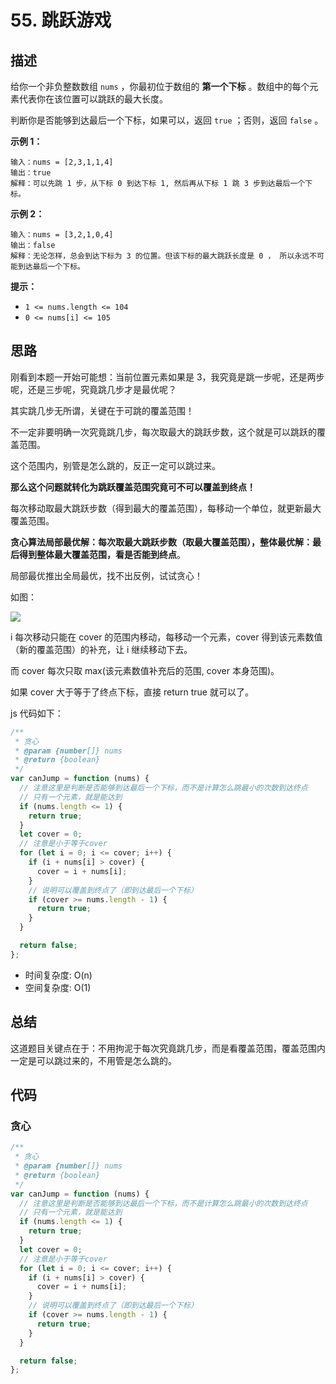 # 55. 跳跃游戏

## 描述

给你一个非负整数数组 `nums` ，你最初位于数组的 **第一个下标** 。数组中的每个元素代表你在该位置可以跳跃的最大长度。

判断你是否能够到达最后一个下标，如果可以，返回 `true` ；否则，返回 `false` 。

 

**示例 1：**

```
输入：nums = [2,3,1,1,4]
输出：true
解释：可以先跳 1 步，从下标 0 到达下标 1, 然后再从下标 1 跳 3 步到达最后一个下标。
```

**示例 2：**

```
输入：nums = [3,2,1,0,4]
输出：false
解释：无论怎样，总会到达下标为 3 的位置。但该下标的最大跳跃长度是 0 ， 所以永远不可能到达最后一个下标。
```

 

**提示：**

- `1 <= nums.length <= 104`
- `0 <= nums[i] <= 105`

## 思路

刚看到本题一开始可能想：当前位置元素如果是 3，我究竟是跳一步呢，还是两步呢，还是三步呢，究竟跳几步才是最优呢？

其实跳几步无所谓，关键在于可跳的覆盖范围！

不一定非要明确一次究竟跳几步，每次取最大的跳跃步数，这个就是可以跳跃的覆盖范围。

这个范围内，别管是怎么跳的，反正一定可以跳过来。

**那么这个问题就转化为跳跃覆盖范围究竟可不可以覆盖到终点！**

每次移动取最大跳跃步数（得到最大的覆盖范围），每移动一个单位，就更新最大覆盖范围。

**贪心算法局部最优解：每次取最大跳跃步数（取最大覆盖范围），整体最优解：最后得到整体最大覆盖范围，看是否能到终点**。

局部最优推出全局最优，找不出反例，试试贪心！

如图：

![](https://qiniucloud.qishilong.space/images/202409201904083.svg)

i 每次移动只能在 cover 的范围内移动，每移动一个元素，cover 得到该元素数值（新的覆盖范围）的补充，让 i 继续移动下去。

而 cover 每次只取 max(该元素数值补充后的范围, cover 本身范围)。

如果 cover 大于等于了终点下标，直接 return true 就可以了。

js 代码如下：

```js
/**
 * 贪心
 * @param {number[]} nums
 * @return {boolean}
 */
var canJump = function (nums) {
  // 注意这里是判断是否能够到达最后一个下标，而不是计算怎么跳最小的次数到达终点
  // 只有一个元素，就是能达到
  if (nums.length <= 1) {
    return true;
  }
  let cover = 0;
  // 注意是小于等于cover
  for (let i = 0; i <= cover; i++) {
    if (i + nums[i] > cover) {
      cover = i + nums[i];
    }
    // 说明可以覆盖到终点了（即到达最后一个下标）
    if (cover >= nums.length - 1) {
      return true;
    }
  }

  return false;
};
```

- 时间复杂度: O(n)
- 空间复杂度: O(1)

## 总结

这道题目关键点在于：不用拘泥于每次究竟跳几步，而是看覆盖范围，覆盖范围内一定是可以跳过来的，不用管是怎么跳的。

## 代码

### 贪心

```js
/**
 * 贪心
 * @param {number[]} nums
 * @return {boolean}
 */
var canJump = function (nums) {
  // 注意这里是判断是否能够到达最后一个下标，而不是计算怎么跳最小的次数到达终点
  // 只有一个元素，就是能达到
  if (nums.length <= 1) {
    return true;
  }
  let cover = 0;
  // 注意是小于等于cover
  for (let i = 0; i <= cover; i++) {
    if (i + nums[i] > cover) {
      cover = i + nums[i];
    }
    // 说明可以覆盖到终点了（即到达最后一个下标）
    if (cover >= nums.length - 1) {
      return true;
    }
  }

  return false;
};
```
